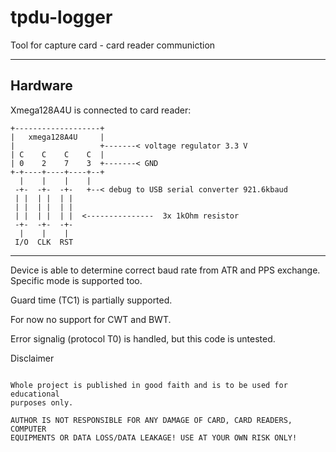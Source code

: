# tpdu-logger

Tool for capture card - card reader communiction

*************************************************************************

## Hardware

Xmega128A4U is connected to card reader:

	+-------------------+
	|   xmega128A4U     |
	|                   +-------< voltage regulator 3.3 V
	| C    C    C    C  |
	| 0    2    7    3  +-------< GND
	+-+----+----+----+--+
	  |    |    |    |
	 -+-  -+-  -+-   +--< debug to USB serial converter 921.6kbaud
	 | |  | |  | |
	 | |  | |  | |
	 | |  | |  | |  <---------------  3x 1kOhm resistor
	 -+-  -+-  -+-
	  |    |    |
	 I/O  CLK  RST

*************************************************************************

Device is able to determine correct baud rate from ATR and PPS exchange.
Specific mode is supported too.

Guard time (TC1) is partially supported.

For now no support for CWT and BWT.

Error signalig (protocol T0) is handled, but this code is untested.

Disclaimer
~~~~~~~~~~

Whole project is published in good faith and is to be used for educational
purposes only.

AUTHOR IS NOT RESPONSIBLE FOR ANY DAMAGE OF CARD, CARD READERS, COMPUTER
EQUIPMENTS OR DATA LOSS/DATA LEAKAGE! USE AT YOUR OWN RISK ONLY!

